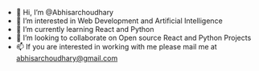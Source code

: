 - 👋 Hi, I’m @Abhisarchoudhary
- 👀 I’m interested in Web Development and Artificial Intelligence
- 🌱 I’m currently learning React and Python
- 💞️ I’m looking to collaborate on Open source React and Python Projects
- 📫 If you are interested in working with me please mail me at abhisarchoudhary@gmail.com

<!---
Abhisarchoudhary/Abhisarchoudhary is a ✨ special ✨ repository because its `README.md` (this file) appears on your GitHub profile.
You can click the Preview link to take a look at your changes.
--->
